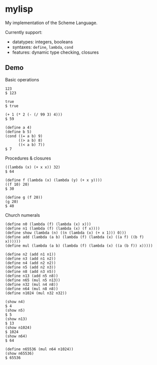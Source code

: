 # mylisp
My implementation of the Scheme Language.

Currently support:
- datatypes: integers, booleans
- syntaxes: `define`, `lambda`, `cond`
- features: dynamic type checking, closures

## Demo

Basic operations

```
123
$ 123

true
$ true

(+ 1 (* 2 (- (/ 99 3) 4)))
$ 59

(define a 4)
(define b 5)
(cond ((= a b) 9)
      ((> a b) 8)
      ((< a b) 7))
$ 7
```

Procedures & closures

```
((lambda (x) (+ x x)) 32)
$ 64

(define f (lambda (x) (lambda (y) (+ x y))))
((f 10) 20)
$ 30

(define g (f 20))
(g 20)
$ 40
```

Church numerals

```
(define n0 (lambda (f) (lambda (x) x)))
(define n1 (lambda (f) (lambda (x) (f x))))
(define show (lambda (n) ((n (lambda (x) (+ x 1))) 0)))
(define add (lambda (a b) (lambda (f) (lambda (x) ((a f) ((b f) x))))))
(define mul (lambda (a b) (lambda (f) (lambda (x) ((a (b f)) x)))))

(define n2 (add n1 n1))
(define n3 (add n1 n2))
(define n4 (add n2 n2))
(define n5 (add n2 n3))
(define n8 (add n3 n5))
(define n13 (add n5 n8))
(define n65 (mul n5 n13))
(define n32 (mul n4 n8))
(define n64 (mul n8 n8))
(define n1024 (mul n32 n32))

(show n4)
$ 4
(show n5)
$ 5
(show n13)
$ 13
(show n1024)
$ 1024
(show n64)
$ 64

(define n65536 (mul n64 n1024))
(show n65536)
$ 65536
```